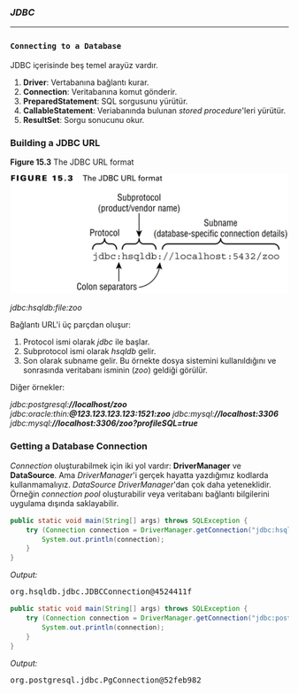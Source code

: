 ### _JDBC_

---
### `Connecting to a Database`

JDBC içerisinde beş temel arayüz vardır.
1. **Driver**: Vertabanına bağlantı kurar.
2. **Connection**: Veritabanına komut gönderir.
3. **PreparedStatement**: SQL sorgusunu yürütür.
4. **CallableStatement**: Veriabanında bulunan _stored procedure_'leri yürütür.
5. **ResultSet**: Sorgu sonucunu okur.

### Building a JDBC URL

**Figure 15.3** The JDBC URL format

![img.png](../../../../resources/img/figure-15.3.png)

_jdbc:hsqldb:file:zoo_

Bağlantı URL'i üç parçdan oluşur:
1. Protocol ismi olarak _jdbc_ ile başlar.
2. Subprotocol ismi olarak _hsqldb_ gelir.
3. Son olarak subname gelir. Bu örnekte dosya sistemini kullanıldığını ve sonrasında veritabanı isminin (_zoo_) geldiği
   görülür.

Diğer örnekler:

_jdbc:postgresql:**//localhost/zoo**_
_jdbc:oracle:thin:**@123.123.123.123:1521:zoo**_
_jdbc:mysql:**//localhost:3306**_
_jdbc:mysql:**//localhost:3306/zoo?profileSQL=true**_

### Getting a Database Connection

_Connection_ oluşturabilmek için iki yol vardır: **DriverManager** ve **DataSource**. Ama _DriverManager_'i gerçek hayatta
yazdığımız kodlarda kullanmamalıyız. _DataSource_ _DriverManager_'dan çok daha yeteneklidir. Örneğin _connection pool_ 
oluşturabilir veya veritabanı bağlantı bilgilerini uygulama dışında saklayabilir.

```java
public static void main(String[] args) throws SQLException {
    try (Connection connection = DriverManager.getConnection("jdbc:hsqldb:file:zoo")) {
        System.out.println(connection);
    }
}
```

_Output:_
<pre>
org.hsqldb.jdbc.JDBCConnection@4524411f
</pre>

```java
public static void main(String[] args) throws SQLException {
    try (Connection connection = DriverManager.getConnection("jdbc:postgresql://localhost:5432/zoo_db", "postgres", "postgres")) {
        System.out.println(connection);
    }
}
```
_Output:_
<pre>
org.postgresql.jdbc.PgConnection@52feb982
</pre>